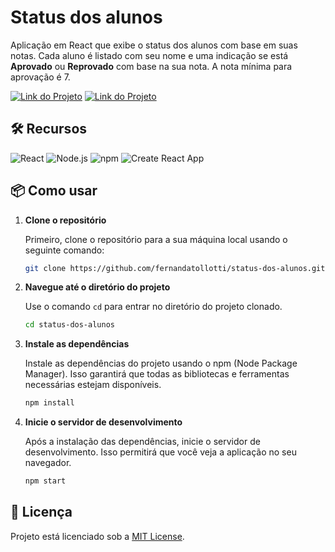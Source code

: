 # Status dos alunos

Aplicação em React que exibe o status dos alunos com base em suas notas. Cada aluno é listado com seu nome e uma indicação se está **Aprovado** ou **Reprovado** com base na sua nota. A nota mínima para aprovação é 7.

[![Link do Projeto](https://img.shields.io/badge/▶-000?style=for-the-badge&logo=movie&logoColor=E94D5F)](https://status-dos-alunos.netlify.app/)
[![Link do Projeto](https://img.shields.io/badge/Acesse%20o%20Projeto-E94D5F?style=for-the-badge)](https://status-dos-alunos.netlify.app/)

## 🛠️ Recursos
![React](https://img.shields.io/badge/React-333333?style=for-the-badge&logo=react)
![Node.js](https://img.shields.io/badge/Node.js-333333?style=for-the-badge&logo=node.js)
![npm](https://img.shields.io/badge/npm-333333?style=for-the-badge&logo=npm)
![Create React App](https://img.shields.io/badge/Create%20React%20App-333333?style=for-the-badge&logo=create-react-app)

## 📦 Como usar
1. **Clone o repositório**
   
   Primeiro, clone o repositório para a sua máquina local usando o seguinte comando:
   ```bash
   git clone https://github.com/fernandatollotti/status-dos-alunos.git
   
2. **Navegue até o diretório do projeto**
   
    Use o comando ```cd``` para entrar no diretório do projeto clonado.
    ```bash
    cd status-dos-alunos
    
3. **Instale as dependências**
   
    Instale as dependências do projeto usando o npm (Node Package Manager). Isso garantirá que todas as bibliotecas e ferramentas necessárias estejam disponíveis.
    ```bash
    npm install
    
4. **Inicie o servidor de desenvolvimento**
   
    Após a instalação das dependências, inicie o servidor de desenvolvimento. Isso permitirá que você veja a aplicação no seu navegador.
    ```bash
    npm start
    
## 📜 Licença  
Projeto está licenciado sob a [MIT License](https://github.com/fernandatollotti/bootcamp-frontend-italents?tab=MIT-1-ov-file).
